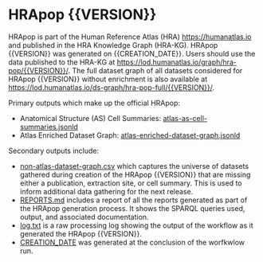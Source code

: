 # HRApop {{VERSION}}

HRApop is part of the Human Reference Atlas (HRA) <https://humanatlas.io> and published in the HRA Knowledge Graph (HRA-KG). HRApop {{VERSION}} was generated on {{CREATION_DATE}}. Users should use the data published to the HRA-KG at <https://lod.humanatlas.io/graph/hra-pop/{{VERSION}}/>. The full dataset graph of all datasets considered for HRApop {{VERSION}} without enrichment is also available at <https://lod.humanatlas.io/ds-graph/hra-pop-full/{{VERSION}}/>.

Primary outputs which make up the official HRApop:

* Anatomical Structure (AS) Cell Summaries: [atlas-as-cell-summaries.jsonld](atlas-as-cell-summaries.jsonld)
* Atlas Enriched Dataset Graph: [atlas-enriched-dataset-graph.jsonld](atlas-enriched-dataset-graph.jsonld)

Secondary outputs include:

* [non-atlas-dataset-graph.csv](non-atlas-dataset-graph.csv) which captures the universe of datasets gathered during creation of the HRApop {{VERSION}} that are missing either a publication, extraction site, or cell summary. This is used to inform additional data gathering for the next release.
* [REPORTS.md](REPORTS.md) includes a report of all the reports generated as part of the HRApop generation process. It shows the SPARQL queries used, output, and associated documentation.
* [log.txt](log.txt) is a raw processing log showing the output of the workflow as it generated the HRApop {{VERSION}}.
* [CREATION_DATE](CREATION_DATE) was generated at the conclusion of the worfkwlow run.
